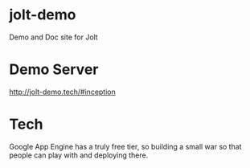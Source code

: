 jolt-demo
=========

Demo and Doc site for Jolt

# Demo Server

http://jolt-demo.tech/#inception

# Tech

Google App Engine has a truly free tier, so building a small war so that people can play with and deploying there.

